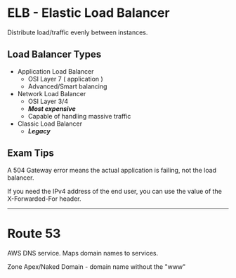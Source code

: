 # ELB - Elastic Load Balancer #

Distribute load/traffic evenly between instances.

## Load Balancer Types ##

* Application Load Balancer
    * OSI Layer 7 ( application )
    * Advanced/Smart balancing
* Network Load Balancer
    * OSI Layer 3/4
    * ***Most expensive***
    * Capable of handling massive traffic
* Classic Load Balancer
    * ***Legacy***

## Exam Tips ##

A 504 Gateway error means the actual application is failing, not the load balancer.

If you need the IPv4 address of the end user, you can use the value of the X-Forwarded-For header.

-------------------------------------------------------------------------------

# Route 53 #

AWS DNS service. Maps domain names to services.

Zone Apex/Naked Domain - domain name without the "www"
